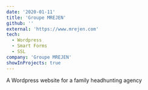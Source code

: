 ```yaml
---
date: '2020-01-11'
title: 'Groupe MREJEN'
github: ''
external: 'https://www.mrejen.com'
tech:
  - Wordpress
  - Smart Forms
  - SSL
company: 'Groupe MREJEN'
showInProjects: true
---
```


A Wordpress website for a family headhunting agency
